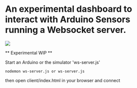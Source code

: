 # An experimental dashboard to interact with Arduino Sensors running a Websocket server.

![](http://oi47.tinypic.com/2r5b639.jpg)

** Experimental WIP **

Start an Arduino or the simulator 'ws-server.js'

    nodemon ws-server.js or ws-server.js

then open client/index.html in your browser and connect
